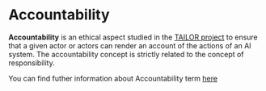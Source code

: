 # Accountability

 **Accountability** is an ethical aspect studied in the <a href="https://tailor-network.eu/" target=_blank>TAILOR project</a> to ensure that a given actor or actors can render an account of the actions of an AI system. The accountability concept is strictly related to the concept of responsibility.

You can find futher information about Accountability term [here](../../Accountability/L2.Accountability.md)

